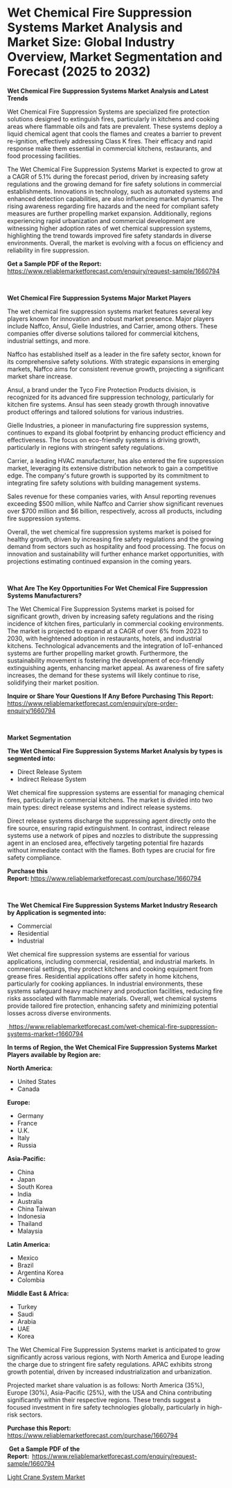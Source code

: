 <p><h1>Wet Chemical Fire Suppression Systems Market Analysis and Market Size: Global Industry Overview, Market Segmentation and Forecast (2025 to 2032)</h1></p><p><strong>Wet Chemical Fire Suppression Systems Market Analysis and Latest Trends</strong></p>
<p><p>Wet Chemical Fire Suppression Systems are specialized fire protection solutions designed to extinguish fires, particularly in kitchens and cooking areas where flammable oils and fats are prevalent. These systems deploy a liquid chemical agent that cools the flames and creates a barrier to prevent re-ignition, effectively addressing Class K fires. Their efficacy and rapid response make them essential in commercial kitchens, restaurants, and food processing facilities.</p><p>The Wet Chemical Fire Suppression Systems Market is expected to grow at a CAGR of 5.1% during the forecast period, driven by increasing safety regulations and the growing demand for fire safety solutions in commercial establishments. Innovations in technology, such as automated systems and enhanced detection capabilities, are also influencing market dynamics. The rising awareness regarding fire hazards and the need for compliant safety measures are further propelling market expansion. Additionally, regions experiencing rapid urbanization and commercial development are witnessing higher adoption rates of wet chemical suppression systems, highlighting the trend towards improved fire safety standards in diverse environments. Overall, the market is evolving with a focus on efficiency and reliability in fire suppression.</p></p>
<p><strong>Get a Sample PDF of the Report:&nbsp;</strong> <a href="https://www.reliablemarketforecast.com/enquiry/request-sample/1660794?utm_campaign=1170&utm_medium=2&utm_source=Github&utm_content=ia&utm_term=20022025&utm_id=wet-chemical-fire-suppression-systems">https://www.reliablemarketforecast.com/enquiry/request-sample/1660794</a></p>
<p>&nbsp;</p>
<p><strong>Wet Chemical Fire Suppression Systems Major Market Players</strong></p>
<p><p>The wet chemical fire suppression systems market features several key players known for innovation and robust market presence. Major players include Naffco, Ansul, Gielle Industries, and Carrier, among others. These companies offer diverse solutions tailored for commercial kitchens, industrial settings, and more.</p><p>Naffco has established itself as a leader in the fire safety sector, known for its comprehensive safety solutions. With strategic expansions in emerging markets, Naffco aims for consistent revenue growth, projecting a significant market share increase.</p><p>Ansul, a brand under the Tyco Fire Protection Products division, is recognized for its advanced fire suppression technology, particularly for kitchen fire systems. Ansul has seen steady growth through innovative product offerings and tailored solutions for various industries.</p><p>Gielle Industries, a pioneer in manufacturing fire suppression systems, continues to expand its global footprint by enhancing product efficiency and effectiveness. The focus on eco-friendly systems is driving growth, particularly in regions with stringent safety regulations.</p><p>Carrier, a leading HVAC manufacturer, has also entered the fire suppression market, leveraging its extensive distribution network to gain a competitive edge. The company's future growth is supported by its commitment to integrating fire safety solutions with building management systems.</p><p>Sales revenue for these companies varies, with Ansul reporting revenues exceeding $500 million, while Naffco and Carrier show significant revenues over $700 million and $6 billion, respectively, across all products, including fire suppression systems. </p><p>Overall, the wet chemical fire suppression systems market is poised for healthy growth, driven by increasing fire safety regulations and the growing demand from sectors such as hospitality and food processing. The focus on innovation and sustainability will further enhance market opportunities, with projections estimating continued expansion in the coming years.</p></p>
<p>&nbsp;</p>
<p><strong>What Are The Key Opportunities For Wet Chemical Fire Suppression Systems Manufacturers?</strong></p>
<p><p>The Wet Chemical Fire Suppression Systems market is poised for significant growth, driven by increasing safety regulations and the rising incidence of kitchen fires, particularly in commercial cooking environments. The market is projected to expand at a CAGR of over 6% from 2023 to 2030, with heightened adoption in restaurants, hotels, and industrial kitchens. Technological advancements and the integration of IoT-enhanced systems are further propelling market growth. Furthermore, the sustainability movement is fostering the development of eco-friendly extinguishing agents, enhancing market appeal. As awareness of fire safety increases, the demand for these systems will likely continue to rise, solidifying their market position.</p></p>
<p><strong>Inquire or Share Your Questions If Any Before Purchasing This Report:</strong> <a href="https://www.reliablemarketforecast.com/enquiry/pre-order-enquiry/1660794?utm_campaign=1170&utm_medium=2&utm_source=Github&utm_content=ia&utm_term=20022025&utm_id=wet-chemical-fire-suppression-systems">https://www.reliablemarketforecast.com/enquiry/pre-order-enquiry/1660794</a></p>
<p>&nbsp;</p>
<p><strong>Market Segmentation</strong></p>
<p><strong>The Wet Chemical Fire Suppression Systems Market Analysis by types is segmented into:</strong></p>
<p><ul><li>Direct Release System</li><li>Indirect Release System</li></ul></p>
<p><p>Wet chemical fire suppression systems are essential for managing chemical fires, particularly in commercial kitchens. The market is divided into two main types: direct release systems and indirect release systems. </p><p>Direct release systems discharge the suppressing agent directly onto the fire source, ensuring rapid extinguishment. In contrast, indirect release systems use a network of pipes and nozzles to distribute the suppressing agent in an enclosed area, effectively targeting potential fire hazards without immediate contact with the flames. Both types are crucial for fire safety compliance.</p></p>
<p><strong>Purchase this Report:&nbsp;</strong><a href="https://www.reliablemarketforecast.com/purchase/1660794?utm_campaign=1170&utm_medium=2&utm_source=Github&utm_content=ia&utm_term=20022025&utm_id=wet-chemical-fire-suppression-systems">https://www.reliablemarketforecast.com/purchase/1660794</a></p>
<p>&nbsp;</p>
<p><strong>The Wet Chemical Fire Suppression Systems Market Industry Research by Application is segmented into:</strong></p>
<p><ul><li>Commercial</li><li>Residential</li><li>Industrial</li></ul></p>
<p><p>Wet chemical fire suppression systems are essential for various applications, including commercial, residential, and industrial markets. In commercial settings, they protect kitchens and cooking equipment from grease fires. Residential applications offer safety in home kitchens, particularly for cooking appliances. In industrial environments, these systems safeguard heavy machinery and production facilities, reducing fire risks associated with flammable materials. Overall, wet chemical systems provide tailored fire protection, enhancing safety and minimizing potential losses across diverse environments.</p></p>
<p><a href="https://www.reliablemarketforecast.com/wet-chemical-fire-suppression-systems-market-r1660794?utm_campaign=1170&utm_medium=2&utm_source=Github&utm_content=ia&utm_term=20022025&utm_id=wet-chemical-fire-suppression-systems">&nbsp;https://www.reliablemarketforecast.com/wet-chemical-fire-suppression-systems-market-r1660794</a></p>
<p><strong>In terms of Region, the Wet Chemical Fire Suppression Systems Market Players available by Region are:</strong></p>
<p>
    <p> <strong> North America: </strong>
        <ul>
            <li>United States</li>
            <li>Canada</li>
        </ul>
        </p> 
    <p> <strong> Europe: </strong>
        <ul>
            <li>Germany</li>
            <li>France</li>
            <li>U.K.</li>
            <li>Italy</li>
            <li>Russia</li>
        </ul>
        </p> 
    <p> <strong> Asia-Pacific: </strong>
        <ul>
            <li>China</li>
            <li>Japan</li>
            <li>South Korea</li>
            <li>India</li>
            <li>Australia</li>
            <li>China Taiwan</li>
            <li>Indonesia</li>
            <li>Thailand</li>
            <li>Malaysia</li>
        </ul>
        </p> 
    <p> <strong> Latin America: </strong>
        <ul>
            <li>Mexico</li>
            <li>Brazil</li>
            <li>Argentina Korea</li>
            <li>Colombia</li>
        </ul>
        </p> 
    <p> <strong> Middle East & Africa: </strong>
        <ul>
            <li>Turkey</li>
            <li>Saudi</li>
            <li>Arabia</li>
            <li>UAE</li>
            <li>Korea</li>
        </ul>
    </p>
    </p>
<p><p>The Wet Chemical Fire Suppression Systems market is anticipated to grow significantly across various regions, with North America and Europe leading the charge due to stringent fire safety regulations. APAC exhibits strong growth potential, driven by increased industrialization and urbanization. </p><p>Projected market share valuation is as follows: North America (35%), Europe (30%), Asia-Pacific (25%), with the USA and China contributing significantly within their respective regions. These trends suggest a focused investment in fire safety technologies globally, particularly in high-risk sectors.</p></p>
<p><strong>Purchase this Report: </strong><a href="https://www.reliablemarketforecast.com/purchase/1660794?utm_campaign=1170&utm_medium=2&utm_source=Github&utm_content=ia&utm_term=20022025&utm_id=wet-chemical-fire-suppression-systems">https://www.reliablemarketforecast.com/purchase/1660794</a></p>
<p>&nbsp;<strong>Get a Sample PDF of the Report:&nbsp;&nbsp;</strong><a href="https://www.reliablemarketforecast.com/enquiry/request-sample/1660794?utm_campaign=1170&utm_medium=2&utm_source=Github&utm_content=ia&utm_term=20022025&utm_id=wet-chemical-fire-suppression-systems">https://www.reliablemarketforecast.com/enquiry/request-sample/1660794</a></p>
<p><strong></strong></p>
<p><p><a href="https://github.com/sofayahoo2023/Market-Research-Report-List-7/blob/main/light-crane-system-market.md?utm_campaign=1170&utm_medium=2&utm_source=Github&utm_content=ia&utm_term=20022025&utm_id=wet-chemical-fire-suppression-systems">Light Crane System Market</a></p></p>